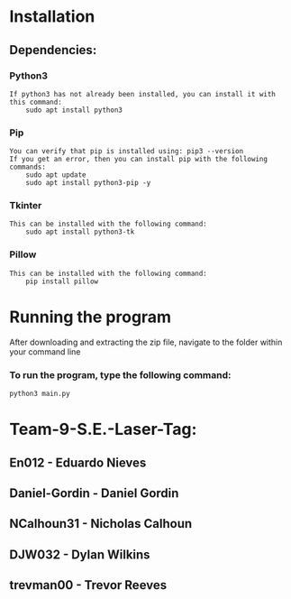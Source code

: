 # Installation

## Dependencies:

### Python3
    If python3 has not already been installed, you can install it with this command:    
        sudo apt install python3

### Pip
    You can verify that pip is installed using: pip3 --version
    If you get an error, then you can install pip with the following commands:
        sudo apt update 
        sudo apt install python3-pip -y

### Tkinter
    This can be installed with the following command:
        sudo apt install python3-tk

### Pillow
    This can be installed with the following command:
        pip install pillow

# Running the program

After downloading and extracting the zip file, navigate to the folder within your command line

### To run the program, type the following command:
    python3 main.py




# Team-9-S.E.-Laser-Tag:

## En012 - Eduardo Nieves
## Daniel-Gordin - Daniel Gordin
## NCalhoun31 - Nicholas Calhoun
## DJW032 - Dylan Wilkins
## trevman00 - Trevor Reeves

